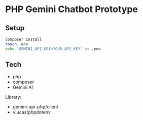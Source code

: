 # PHP Gemini Chatbot Prototype

## Setup

```sh
composer install
touch .env
echo 'GEMINI_API_KEY=YOUR_API_KEY' >> .env
```

## Tech

- php
- composer
- Gemini AI

Library:

- gemini-api-php/client
- vlucas/phpdotenv
